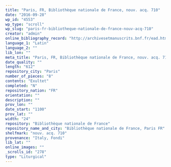 ```yaml
---
title: "Paris, FR, Bibliothèque nationale de France, nouv. acq. 710"
date: "2016-09-28"
wp_id: "4553"
wp_type: "scroll"
wp_slug: "paris-fr-bibliotheque-nationale-de-france-nouv-acq-710"
creator: "admin"
online_bibliography_record: "http://archivesetmanuscrits.bnf.fr/ead.html?id=FRBNFEAD000071410"
language_1: "Latin"
language_2: ""
lib_lon: ""
meta_title: "Paris, FR, Bibliothèque nationale de France, nouv. acq. 710"
date_quality: ""
length: "612"
repository_city: "Paris"
number_of_pieces: "8"
contents: "Exultet"
completed: "N"
repository_nation: "FR"
orientation: ""
description: ""
prov_lon: ""
date_start: "1100"
prov_lat: ""
width: "24"
repository: "Bibliothèque nationale de France"
repository_name_and_city: "Bibliothèque nationale de France, Paris FR"
shelfmark: "nouv. acq. 710"
provenance: "Italy, Fondi"
lib_lat: ""
online_images: ""
_scrolls_id: "278"
type: "Liturgical"
---
```



